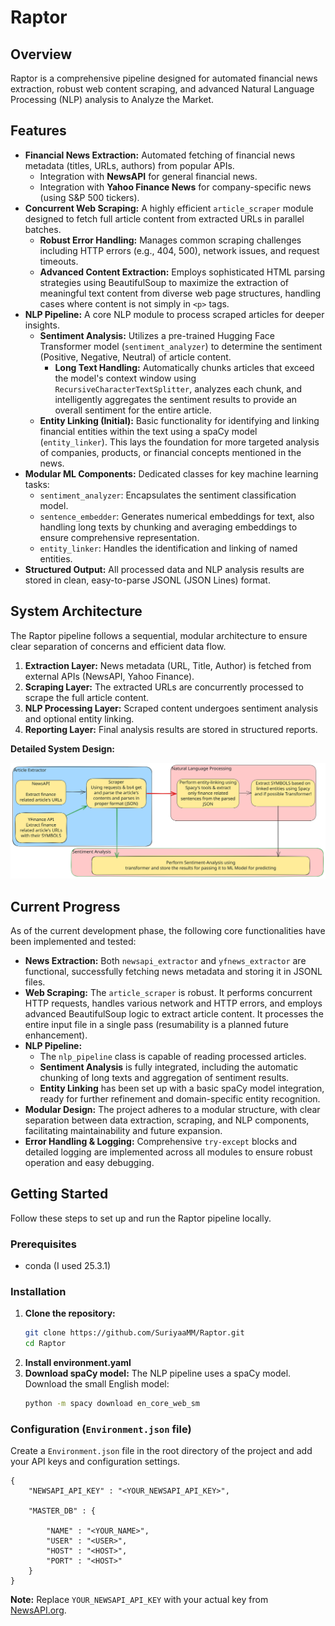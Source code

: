 # Raptor

## Overview

Raptor is a comprehensive pipeline designed for automated financial news extraction, robust web content scraping, and advanced Natural Language Processing (NLP) analysis to Analyze the Market.

## Features

  * **Financial News Extraction:** Automated fetching of financial news metadata (titles, URLs, authors) from popular APIs.
      * Integration with **NewsAPI** for general financial news.
      * Integration with **Yahoo Finance News** for company-specific news (using S\&P 500 tickers).
  * **Concurrent Web Scraping:** A highly efficient `article_scraper` module designed to fetch full article content from extracted URLs in parallel batches.
      * **Robust Error Handling:** Manages common scraping challenges including HTTP errors (e.g., 404, 500), network issues, and request timeouts.
      * **Advanced Content Extraction:** Employs sophisticated HTML parsing strategies using BeautifulSoup to maximize the extraction of meaningful text content from diverse web page structures, handling cases where content is not simply in `<p>` tags.
  * **NLP Pipeline:** A core NLP module to process scraped articles for deeper insights.
      * **Sentiment Analysis:** Utilizes a pre-trained Hugging Face Transformer model (`sentiment_analyzer`) to determine the sentiment (Positive, Negative, Neutral) of article content.
          * **Long Text Handling:** Automatically chunks articles that exceed the model's context window using `RecursiveCharacterTextSplitter`, analyzes each chunk, and intelligently aggregates the sentiment results to provide an overall sentiment for the entire article.
      * **Entity Linking (Initial):** Basic functionality for identifying and linking financial entities within the text using a spaCy model (`entity_linker`). This lays the foundation for more targeted analysis of companies, products, or financial concepts mentioned in the news.
  * **Modular ML Components:** Dedicated classes for key machine learning tasks:
      * `sentiment_analyzer`: Encapsulates the sentiment classification model.
      * `sentence_embedder`: Generates numerical embeddings for text, also handling long texts by chunking and averaging embeddings to ensure comprehensive representation.
      * `entity_linker`: Handles the identification and linking of named entities.
  * **Structured Output:** All processed data and NLP analysis results are stored in clean, easy-to-parse JSONL (JSON Lines) format.

## System Architecture

The Raptor pipeline follows a sequential, modular architecture to ensure clear separation of concerns and efficient data flow.

1.  **Extraction Layer:** News metadata (URL, Title, Author) is fetched from external APIs (NewsAPI, Yahoo Finance).
2.  **Scraping Layer:** The extracted URLs are concurrently processed to scrape the full article content.
3.  **NLP Processing Layer:** Scraped content undergoes sentiment analysis and optional entity linking.
4.  **Reporting Layer:** Final analysis results are stored in structured reports.

**Detailed System Design:**

![Raptor System Design](raptor_data/Raptor_System_Design.svg)

## Current Progress

As of the current development phase, the following core functionalities have been implemented and tested:

  * **News Extraction:** Both `newsapi_extractor` and `yfnews_extractor` are functional, successfully fetching news metadata and storing it in JSONL files.
  * **Web Scraping:** The `article_scraper` is robust. It performs concurrent HTTP requests, handles various network and HTTP errors, and employs advanced BeautifulSoup logic to extract article content. It processes the entire input file in a single pass (resumability is a planned future enhancement).
  * **NLP Pipeline:**
      * The `nlp_pipeline` class is capable of reading processed articles.
      * **Sentiment Analysis** is fully integrated, including the automatic chunking of long texts and aggregation of sentiment results.
      * **Entity Linking** has been set up with a basic spaCy model integration, ready for further refinement and domain-specific entity recognition.
  * **Modular Design:** The project adheres to a modular structure, with clear separation between data extraction, scraping, and NLP components, facilitating maintainability and future expansion.
  * **Error Handling & Logging:** Comprehensive `try-except` blocks and detailed logging are implemented across all modules to ensure robust operation and easy debugging.

## Getting Started

Follow these steps to set up and run the Raptor pipeline locally.

### Prerequisites

  * conda (I used 25.3.1)

### Installation

1.  **Clone the repository:**
    ```bash
    git clone https://github.com/SuriyaaMM/Raptor.git
    cd Raptor
    ```
2. **Install environment.yaml**
3.  **Download spaCy model:**
    The NLP pipeline uses a spaCy model. Download the small English model:
    ```bash
    python -m spacy download en_core_web_sm
    ```

### Configuration (`Environment.json` file)

Create a `Environment.json` file in the root directory of the project and add your API keys and configuration settings.

```
{
    "NEWSAPI_API_KEY" : "<YOUR_NEWSAPI_API_KEY>",
    
    "MASTER_DB" : {

        "NAME" : "<YOUR_NAME>",
        "USER" : "<USER>",
        "HOST" : "<HOST>",
        "PORT" : "<HOST>"
    }
}
```

**Note:** Replace `YOUR_NEWSAPI_API_KEY` with your actual key from [NewsAPI.org](https://newsapi.org/).